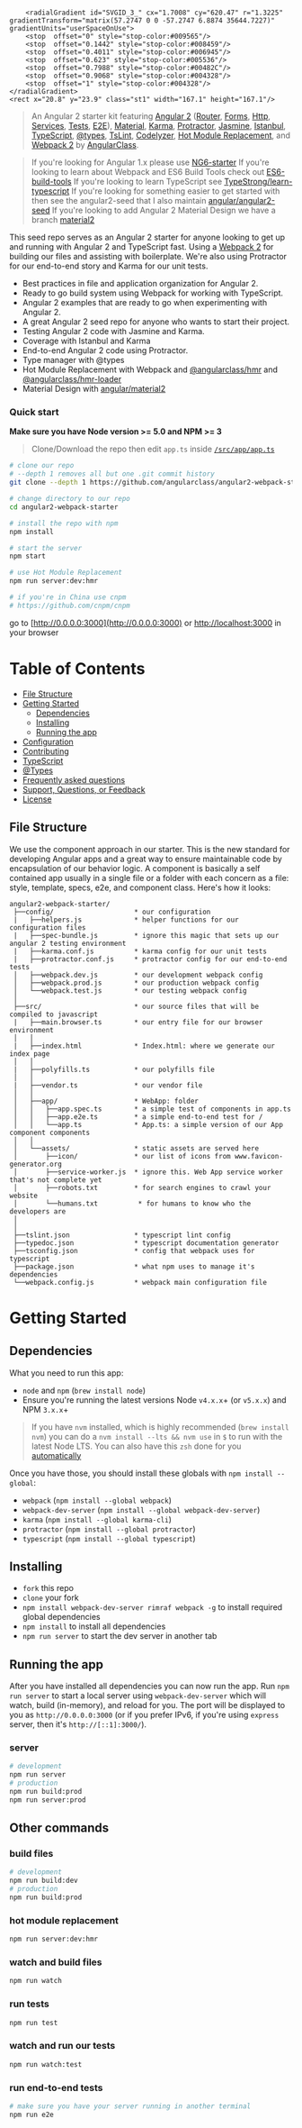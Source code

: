 <?xml version="1.0" encoding="utf-8"?>
<!-- Generator: Adobe Illustrator 19.2.1, SVG Export Plug-In . SVG Version: 6.00 Build 0)  -->
<svg version="1.1" id="Layer_1" xmlns="http://www.w3.org/2000/svg" xmlns:xlink="http://www.w3.org/1999/xlink" x="0px" y="0px"
	 viewBox="0 0 792 239" style="enable-background:new 0 0 792 239;" xml:space="preserve">
<style type="text/css">
	.st0{fill:#676767;}
	.st1{clip-path:url(#SVGID_2_);fill:url(#SVGID_3_);}
	.st2{fill:#004328;}
</style>
<g>
	<path class="st0" d="M581,200.9c0-1.2-0.9-1.8-2-1.8c-1.5,0-2.7,1.1-2.7,2.6c0,1.2,0.9,1.8,2,1.8C579.8,203.6,581,202.4,581,200.9
		 M568.1,193.4c0,3.6-2.3,7.2-6.2,7.2c-2.8,0-4.3-2-4.3-4.7c0-3.6,2.4-7.2,6.2-7.2C566.6,188.7,568.1,190.7,568.1,193.4
		 M567.1,200.5c-0.1,0.6-0.1,1.2-0.1,1.5c0,0.7,0.1,1.1,0.1,1.1h3.2c0,0-0.1-0.4-0.1-1.2c0-0.4,0-0.9,0.1-1.3l3.1-19.4
		c0.1-0.6,0.1-1.2,0.1-1.6c0-0.7-0.1-1.1-0.1-1.1H570c0,0,0.1,0.4,0.1,1.2c0,0.4,0,0.8-0.1,1.4l-1.2,7.7c-1-2-3-3-5.2-3
		c-5.9,0-9.4,5.2-9.4,10.6c0,4.1,2.5,7.1,6.7,7.1C563.2,203.6,565.5,202.5,567.1,200.5L567.1,200.5z M548.1,190.5c0,2.1-3.5,3-6.7,3
		c-1,0-2-0.1-2.8-0.2c0.9-2.8,3.4-4.9,6.5-4.9C547,188.4,548.1,189.4,548.1,190.5 M551.3,190.5c0-2.7-2.3-4.6-5.8-4.6
		c-6.1,0-10.8,4.9-10.8,10.6c0,4.3,2.7,7.1,7,7.1c2.8,0,5.6-0.9,7.7-2.7l-1.1-2c-1.8,1.1-3.6,2-5.8,2c-2.8,0-4.5-1.7-4.5-4.6
		c0-0.4,0-0.6,0-0.6c1.5,0.2,2.9,0.3,4,0.3C549.9,196,551.3,191.7,551.3,190.5 M529.7,200.7l1.9-11.7c0.1-0.6,0.1-1.2,0.1-1.6
		c0-0.7-0.1-1.1-0.1-1.1h-3.3c0,0,0.1,0.4,0.1,1.2c0,0.4,0,0.8-0.1,1.4l-1.9,11.7c-0.1,0.6-0.1,1.2-0.1,1.6c0,0.7,0.1,1.1,0.1,1.1
		h3.4c0,0-0.1-0.4-0.1-1.2C529.6,201.6,529.6,201.2,529.7,200.7 M533.3,180.4c0-1.1-0.8-1.8-1.9-1.8c-1.4,0-2.5,1.1-2.5,2.5
		c0,1.1,0.8,1.8,1.9,1.8C532.2,182.9,533.3,181.7,533.3,180.4 M515.6,207.2c-0.2,1.6-0.8,2.6-0.8,2.6h3.3c0,0,0.6-1,0.9-2.8l2.9-18
		h3.9l0.4-2.8h-3.9c0.4-2.1,0.4-5.4,3.4-5.4c0.6,0,1.2,0.1,1.8,0.3l0.6-2.6c-0.7-0.3-2-0.4-2.8-0.4c-4.8,0-5.7,4.3-6.3,8.1h-2.3
		l-0.5,2.8h2.3L515.6,207.2z M510.6,200.7l1.9-11.7c0.1-0.6,0.1-1.2,0.1-1.6c0-0.7-0.1-1.1-0.1-1.1h-3.3c0,0,0.1,0.4,0.1,1.2
		c0,0.4,0,0.8-0.1,1.4l-1.9,11.7c-0.1,0.6-0.1,1.2-0.1,1.6c0,0.7,0.1,1.1,0.1,1.1h3.4c0,0-0.1-0.4-0.1-1.2
		C510.6,201.6,510.6,201.2,510.6,200.7 M514.3,180.4c0-1.1-0.8-1.8-1.9-1.8c-1.4,0-2.5,1.1-2.5,2.5c0,1.1,0.8,1.8,1.9,1.8
		C513.2,182.9,514.3,181.7,514.3,180.4 M501.7,200.7l3.1-19.4c0.1-0.6,0.1-1.2,0.1-1.6c0-0.7-0.1-1.1-0.1-1.1h-3.4
		c0,0,0.1,0.4,0.1,1.2c0,0.4,0,0.8-0.1,1.4l-3.1,19.4c-0.1,0.6-0.1,1.2-0.1,1.6c0,0.7,0.1,1.1,0.1,1.1h3.4c0,0-0.1-0.4-0.1-1.2
		C501.7,201.6,501.7,201.2,501.7,200.7 M491.6,193.4c0,3.6-2.4,7.2-6.2,7.2c-2.8,0-4.3-2-4.3-4.6c0-3.6,2.3-7.2,6.2-7.2
		C490.1,188.7,491.6,190.7,491.6,193.4 M479.3,207.3l1.1-6.7c1,2.1,2.9,3,5.1,3c5.9,0,9.5-5.3,9.5-10.7c0-4.1-2.5-7-6.7-7
		c-2.5,0-4.6,1.1-6.2,3h0c0.1-0.6,0.1-1.1,0.1-1.6c0-0.7-0.1-1.1-0.1-1.1h-3.2c0,0,0.1,0.4,0.1,1.2c0,0.4,0,0.8-0.1,1.4l-2.9,18.4
		c-0.1,0.6-0.1,1.2-0.1,1.6c0,0.7,0.1,1.1,0.1,1.1h3.3c0,0-0.1-0.4-0.1-1.2C479.2,208.3,479.2,207.8,479.3,207.3 M471.6,200.7
		l1.2-7.8c0.1-0.7,0.2-1.4,0.2-2.1c0-3.1-1.4-4.9-4.6-4.9c-2.4,0-4.4,1.4-5.7,3.3c-0.4-2.3-2.1-3.3-4.3-3.3c-2,0-4.1,1.3-5.2,3h-0.1
		c0.1-0.6,0.1-1.1,0.1-1.6c0-0.7-0.1-1.1-0.1-1.1h-3.3c0,0,0.1,0.4,0.1,1.2c0,0.4,0,0.8-0.1,1.4l-2.3,14.5h3.3l1.4-8.8
		c0.4-2.5,1.9-5.6,4.8-5.6c1.8,0,2.4,1.2,2.4,2.8c0,0.6-0.1,1.1-0.1,1.7l-1.6,9.9h3.4l1.4-8.8c0.4-2.5,1.9-5.6,4.7-5.6
		c1.8,0,2.4,1.2,2.4,2.9c0,0.5-0.1,1.1-0.2,1.6l-1.1,7.1c-0.1,0.6-0.1,1.2-0.1,1.6c0,0.7,0.1,1.1,0.1,1.1h3.4c0,0-0.1-0.4-0.1-1.2
		C471.5,201.6,471.5,201.2,471.6,200.7 M442.5,200.7l1.9-11.7c0.1-0.6,0.1-1.2,0.1-1.6c0-0.7-0.1-1.1-0.1-1.1h-3.3
		c0,0,0.1,0.4,0.1,1.2c0,0.4,0,0.8-0.1,1.4l-1.9,11.7c-0.1,0.6-0.1,1.2-0.1,1.6c0,0.7,0.1,1.1,0.1,1.1h3.4c0,0-0.1-0.4-0.1-1.2
		C442.5,201.6,442.5,201.2,442.5,200.7 M446.2,180.4c0-1.1-0.8-1.8-1.9-1.8c-1.4,0-2.5,1.1-2.5,2.5c0,1.1,0.8,1.8,1.9,1.8
		C445.1,182.9,446.2,181.7,446.2,180.4 M437.3,181.4c-1.5-1.9-3.8-3.2-6.2-3.2c-4.7,0-8.8,3-8.8,7.9c0,6.5,9.8,5.2,9.8,9.9
		c0,2.9-2.6,4.6-5.2,4.6c-2.3,0-4.5-1.5-5.6-3.5l-2.2,2.2c1.7,2.6,3.9,4.2,7.1,4.2c4.9,0,9.4-3.4,9.4-8.4c0-6.7-9.8-5.5-9.8-10.1
		c0-2.6,2.2-4.1,4.6-4.1c2.1,0,3.6,1,4.9,2.5L437.3,181.4z M406.3,200.9c0-1.2-0.9-1.8-2-1.8c-1.5,0-2.7,1.1-2.7,2.6
		c0,1.2,0.9,1.8,2,1.8C405.1,203.6,406.3,202.4,406.3,200.9 M395.2,190.5c0,2.1-3.5,3-6.7,3c-1,0-2-0.1-2.8-0.2
		c0.9-2.8,3.4-4.9,6.5-4.9C394,188.4,395.2,189.4,395.2,190.5 M398.3,190.5c0-2.7-2.3-4.6-5.8-4.6c-6.1,0-10.8,4.9-10.8,10.6
		c0,4.3,2.7,7.1,7,7.1c2.7,0,5.6-0.9,7.7-2.7l-1.1-2c-1.8,1.1-3.6,2-5.8,2c-2.8,0-4.5-1.7-4.5-4.6c0-0.4,0-0.6,0-0.6
		c1.5,0.2,2.9,0.3,4,0.3C397,196,398.3,191.7,398.3,190.5 M374.5,193.2c0,3.6-2.4,6.9-6.2,6.9c-2.7,0-4.3-1.8-4.3-4.5
		c0-3.6,2.4-6.9,6.1-6.9C372.9,188.7,374.5,190.6,374.5,193.2 M378.5,188.8c0.2-1.6,0.8-2.6,0.8-2.6h-3.2c0,0-0.6,1-0.9,2.7h0
		c-1-2.1-3-3-5.2-3c-5.7,0-9.4,5-9.4,10.2c0,4,2.6,6.8,6.7,6.8c2.5,0,4.7-1.1,6.2-3h0c-0.6,4.1-2,7.4-6.9,7.4
		c-1.8,0-4.2-0.8-5.5-2.1l-1.9,2.4c1.9,1.7,4.4,2.6,6.9,2.6c7,0,9.7-4.5,10.7-10.6L378.5,188.8z M353.1,193.4c0,3.6-2.3,7.2-6.2,7.2
		c-2.8,0-4.3-2-4.3-4.7c0-3.6,2.4-7.2,6.2-7.2C351.6,188.7,353.1,190.7,353.1,193.4 M352.1,200.5c-0.1,0.6-0.1,1.2-0.1,1.5
		c0,0.7,0.1,1.1,0.1,1.1h3.2c0,0-0.1-0.4-0.1-1.2c0-0.4,0-0.9,0.1-1.3l3.1-19.4c0.1-0.6,0.1-1.2,0.1-1.6c0-0.7-0.1-1.1-0.1-1.1H355
		c0,0,0.1,0.4,0.1,1.2c0,0.4,0,0.8-0.1,1.4l-1.2,7.7c-1-2-3-3-5.3-3c-5.9,0-9.4,5.2-9.4,10.6c0,4.1,2.5,7.1,6.7,7.1
		C348.2,203.6,350.5,202.5,352.1,200.5L352.1,200.5z M333.1,190.5c0,2.1-3.5,3-6.7,3c-1,0-2-0.1-2.8-0.2c0.9-2.8,3.4-4.9,6.5-4.9
		C332,188.4,333.1,189.4,333.1,190.5 M336.3,190.5c0-2.7-2.3-4.6-5.8-4.6c-6.1,0-10.8,4.9-10.8,10.6c0,4.3,2.7,7.1,7,7.1
		c2.7,0,5.6-0.9,7.7-2.7l-1.1-2c-1.8,1.1-3.6,2-5.8,2c-2.8,0-4.5-1.7-4.5-4.6c0-0.4,0-0.6,0-0.6c1.5,0.2,2.9,0.3,4,0.3
		C335,196,336.3,191.7,336.3,190.5 M314.6,200.7l3.1-19.4c0.1-0.6,0.1-1.2,0.1-1.6c0-0.7-0.1-1.1-0.1-1.1h-3.4c0,0,0.1,0.4,0.1,1.2
		c0,0.4,0,0.8-0.1,1.4l-3.1,19.4c-0.1,0.6-0.1,1.2-0.1,1.6c0,0.7,0.1,1.1,0.1,1.1h3.4c0,0-0.1-0.4-0.1-1.2
		C314.6,201.6,314.6,201.2,314.6,200.7 M306.5,186.2l-5.7,12.7l-2.2-12.7h-2.6l-6.3,12.7l-1.7-12.7h-3.4l2.7,17h3l6.3-12.6l2.3,12.6
		h3.1l8.1-17H306.5z M278,193.5c0,3.6-2.5,7.2-6.3,7.2c-2.8,0-4.4-2-4.4-4.7c0-3.5,2.5-7.1,6.3-7.1C276.4,188.7,278,190.7,278,193.5
		 M281.4,193.2c0-4.4-3.1-7.2-7.4-7.2c-5.9,0-10.2,4.8-10.2,10.5c0,4.4,3.1,7.2,7.4,7.2C277.1,203.6,281.4,198.8,281.4,193.2
		 M258.9,200.7l1.2-7.5c0.1-0.8,0.2-1.6,0.2-2.3c0-3.3-1.6-4.9-4.9-4.9c-2.2,0-4.2,1.2-5.5,3h0c0.1-0.6,0.1-1.1,0.1-1.6
		c0-0.7-0.1-1.1-0.1-1.1h-3.3c0,0,0.1,0.4,0.1,1.2c0,0.4,0,0.8-0.1,1.4l-2.3,14.5h3.3l1.4-8.5c0.5-2.8,1.8-5.9,5.1-5.9
		c2,0,2.8,1,2.8,2.9c0,0.7-0.1,1.3-0.2,2l-1.1,6.7c-0.1,0.6-0.1,1.2-0.1,1.6c0,0.7,0.1,1.1,0.1,1.1h3.4c0,0-0.1-0.4-0.1-1.2
		C258.8,201.6,258.8,201.2,258.9,200.7 M240.7,178.6L229.5,189l1.6-10.4h-3.4l-3.9,24.6h3.4l1.5-9.8l2.8-2.5l5.9,12.3h4.1l-7.3-14.9
		l10.6-9.7H240.7z"/>
</g>
<g>
	<defs>
		<path id="SVGID_1_" d="M50.3,137h111.5v15.4H50.3V137z M105,108.4c0.3-0.5,0.8-1,1.6-1.6L161.7,66v10.6c0,3-0.6,5.7-1.8,8
			c-1.2,2.3-2.9,4.2-5.2,5.7l-45.5,33.8c-0.9,0.7-1.6,1.3-2.2,2c-0.6,0.6-1.1,1.2-1.4,1.8c-0.4,0.5-0.6,1-0.8,1.4
			c-0.2,0.4-0.3,0.6-0.3,0.6c0-0.1-0.1-0.3-0.2-0.6c-0.2-0.4-0.4-0.8-0.8-1.4c-0.4-0.5-0.9-1.1-1.5-1.8c-0.6-0.6-1.4-1.3-2.3-2
			L57.3,92.9c-2.3-1.5-4.1-3.4-5.3-5.7c-1.2-2.3-1.7-5-1.7-8V68.6l52,38.3c0.7,0.6,1.3,1.1,1.6,1.6c0.3,0.5,0.5,0.7,0.6,0.9
			C104.5,109.2,104.7,108.9,105,108.4 M20.8,107.5c0,46.1,37.4,83.5,83.5,83.5c46.1,0,83.5-37.4,83.5-83.5s-37.4-83.5-83.5-83.5
			C58.2,23.9,20.8,61.3,20.8,107.5"/>
	</defs>
	<clipPath id="SVGID_2_">
		<use xlink:href="#SVGID_1_"  style="overflow:visible;"/>
	</clipPath>
	
		<radialGradient id="SVGID_3_" cx="1.7008" cy="620.47" r="1.3225" gradientTransform="matrix(57.2747 0 0 -57.2747 6.8874 35644.7227)" gradientUnits="userSpaceOnUse">
		<stop  offset="0" style="stop-color:#009565"/>
		<stop  offset="0.1442" style="stop-color:#008459"/>
		<stop  offset="0.4011" style="stop-color:#006945"/>
		<stop  offset="0.623" style="stop-color:#005536"/>
		<stop  offset="0.7988" style="stop-color:#00482C"/>
		<stop  offset="0.9068" style="stop-color:#004328"/>
		<stop  offset="1" style="stop-color:#004328"/>
	</radialGradient>
	<rect x="20.8" y="23.9" class="st1" width="167.1" height="167.1"/>
</g>
<g>
	<path class="st2" d="M574.6,79.1c-2.2,0-4.2,0.6-6,1.8c-1.9,1.2-3.2,2.8-4.1,4.8l-19.9,45.8c-0.9,1.9-1.3,4.1-1.4,6.5
		c-0.1-1.2-0.2-2.4-0.4-3.5c-0.2-1.1-0.5-2.1-0.9-3.1L522,81.8c-0.5-1.4-1.4-2.6-2.4-3.6c-1,1-1.9,2.1-2.5,3.5l-19.9,49.7
		c-0.9,1.9-1.3,4.1-1.4,6.5c-0.1-1.2-0.2-2.4-0.4-3.5c-0.2-1.1-0.5-2.1-0.9-3.1l-19.9-45.7c-0.8-2-2.1-3.6-4-4.8
		c-1.9-1.2-3.9-1.8-6.1-1.8h-8.1l32.6,74.7h13.7l16.8-42.5l16.8,42.5h13.7l32.6-74.8H574.6z"/>
	<path class="st2" d="M251,111.1l18.7-25.3c1.4-2.1,3.1-3.7,5.2-4.8c2.1-1.1,4.5-1.6,7.3-1.6h9.7l-25.2,34.2c-0.5,0.7-1,1.1-1.4,1.5
		c-0.4,0.3-0.7,0.5-0.8,0.5c0.1,0.1,0.4,0.3,0.8,0.6c0.4,0.3,0.9,0.8,1.4,1.4l27.1,36.6h-9.7c-2.8,0-5.2-0.5-7.3-1.6
		c-2.1-1.1-3.9-2.7-5.2-4.8L251,119.9c-0.6-0.8-1.2-1.5-1.8-2c-0.6-0.5-1.1-1-1.6-1.3c-0.5-0.3-0.9-0.6-1.2-0.7
		c-0.3-0.2-0.5-0.3-0.6-0.3c0,0,0.2-0.1,0.6-0.2c0.3-0.1,0.7-0.4,1.2-0.7c0.5-0.3,1-0.8,1.6-1.4C249.8,112.6,250.4,111.9,251,111.1
		 M241.4,154h-14.1v-102h14.1V154z"/>
	<path class="st2" d="M316.2,79.3c0.4,0.6,0.8,1.2,1,1.7c0.3,0.5,0.5,1.2,0.7,1.9c0.2,0.7,0.4,1.5,0.4,2.4v3.1
		c0.9-1.7,2-3.1,3.6-4.4c1.5-1.3,3.2-2.3,5.1-3.2c1.9-0.9,4-1.5,6.2-1.9c2.2-0.4,4.4-0.6,6.7-0.6c4.2,0,8,0.7,11.5,2.2
		c3.5,1.5,6.4,3.7,8.9,6.5c2.4,2.8,4.3,6.3,5.7,10.5c1.4,4.1,2,8.8,2,14.1V154h-14.1v-42.5c0-6.2-1.1-11.1-3.4-14.6
		c-2.3-3.5-5.8-5.3-10.5-5.3c-2.8,0-5.5,0.3-8.1,1c-2.5,0.6-4.8,1.5-6.8,2.6c-2,1.1-3.5,2.4-4.7,3.9c-1.2,1.5-1.9,3.1-2,4.8V154
		h-14.1V79.3H316.2z"/>
	<path class="st2" d="M392.1,116.7c0,3.4,0.7,6.6,2,9.6c1.3,3,3.1,5.6,5.3,7.8c2.2,2.2,4.8,4,7.8,5.3c3,1.3,6.2,2,9.6,2
		c3.4,0,6.6-0.7,9.6-2c3-1.3,5.6-3.1,7.8-5.3c2.2-2.2,4-4.8,5.3-7.8c1.3-3,2-6.2,2-9.6c0-3.4-0.7-6.6-2-9.6c-1.3-3-3.1-5.6-5.3-7.8
		c-2.2-2.2-4.8-4-7.8-5.3c-3-1.3-6.2-2-9.6-2c-3.4,0-6.6,0.7-9.6,2c-3,1.3-5.6,3.1-7.8,5.3c-2.2,2.2-4,4.8-5.3,7.8
		C392.8,110.1,392.1,113.3,392.1,116.7 M378.4,116.7c0-5.3,1-10.2,3-14.9c2-4.7,4.8-8.8,8.3-12.2c3.5-3.5,7.6-6.2,12.2-8.3
		c4.7-2,9.6-3,14.9-3c5.3,0,10.2,1,14.9,3c4.7,2,8.8,4.8,12.2,8.3c3.5,3.5,6.2,7.6,8.3,12.2c2,4.7,3,9.6,3,14.9c0,5.3-1,10.2-3,14.9
		c-2,4.7-4.8,8.8-8.3,12.2c-3.5,3.5-7.6,6.2-12.2,8.3c-4.7,2-9.6,3-14.9,3c-5.3,0-10.2-1-14.9-3c-4.7-2-8.8-4.8-12.2-8.3
		c-3.5-3.5-6.2-7.6-8.3-12.2C379.4,126.9,378.4,122,378.4,116.7"/>
	<path class="st2" d="M615.9,135.2c0,0.8,0.1,1.5,0.4,2.3c0.2,0.8,0.6,1.5,1,2.1c0.4,0.6,1,1.2,1.6,1.6c0.6,0.4,1.4,0.6,2.2,0.6
		l1.7-0.2c2-0.6,3.8-0.9,5.3-0.9c1.9,0,3.7,0.5,5.1,1.5c1.5,1,2.7,2.2,3.7,3.7l1.7,2.5c-0.9,0.9-2,1.7-3.5,2.5
		c-1.4,0.8-3,1.6-4.6,2.2c-1.6,0.6-3.3,1.1-5,1.5c-1.7,0.4-3.2,0.6-4.5,0.6c-3,0-5.7-0.5-8-1.5c-2.4-1-4.4-2.4-6-4.1
		c-1.7-1.8-2.9-3.9-3.8-6.3c-0.9-2.4-1.4-5.1-1.4-8V92.8h-12.5v-7.7c0-3.9,3.6-5.9,10.9-5.9h1.6V63.8c0-1.5,0.2-2.9,0.5-4.3
		c0.4-1.3,0.7-2.5,1.2-3.4c0.5-1.1,1.1-2.2,1.7-3.1h10.7v26.2h20.7v13.5h-20.7V135.2z"/>
	<path class="st2" d="M663.7,79.3c0.4,0.6,0.8,1.2,1,1.7c0.3,0.5,0.5,1.2,0.7,1.9c0.2,0.7,0.4,1.5,0.4,2.4v5.2
		c0.9-1.7,2-3.3,3.6-4.8c1.5-1.5,3.2-2.8,5.1-3.9c1.9-1.1,3.9-2,6.2-2.6c2.2-0.6,4.4-1,6.7-1c3.8,0,7.5,0.7,10.9,2.1l-1.1,6
		c-0.4,2-1.2,3.5-2.6,4.7c-1.3,1.1-3,1.7-4.9,1.7c-0.2,0-0.4,0-0.4,0c0,0-0.1,0-0.2,0c-0.1,0-0.3,0-0.5,0c-0.2,0-0.7,0-1.3,0
		c-2.8,0-5.5,0.4-8.1,1.2c-2.5,0.8-4.8,1.9-6.7,3.2c-1.9,1.3-3.5,2.8-4.7,4.5c-1.2,1.7-1.8,3.4-2,5.1V154h-14.1V79.3H663.7z"/>
	<path class="st2" d="M714.3,116.7c0,3.4,0.7,6.6,2,9.6c1.3,3,3.1,5.6,5.3,7.8c2.2,2.2,4.8,4,7.8,5.3c3,1.3,6.2,2,9.6,2
		c3.4,0,6.6-0.7,9.6-2c3-1.3,5.6-3.1,7.8-5.3c2.2-2.2,4-4.8,5.3-7.8c1.3-3,2-6.2,2-9.6c0-3.4-0.7-6.6-2-9.6c-1.3-3-3.1-5.6-5.3-7.8
		c-2.2-2.2-4.8-4-7.8-5.3c-3-1.3-6.2-2-9.6-2c-3.4,0-6.6,0.7-9.6,2c-3,1.3-5.6,3.1-7.8,5.3c-2.2,2.2-4,4.8-5.3,7.8
		C715,110.1,714.3,113.3,714.3,116.7 M700.6,116.7c0-5.3,1-10.2,3-14.9c2-4.7,4.8-8.8,8.3-12.2c3.5-3.5,7.6-6.2,12.2-8.3
		c4.7-2,9.6-3,14.9-3c5.3,0,10.2,1,14.9,3c4.7,2,8.8,4.8,12.2,8.3c3.5,3.5,6.2,7.6,8.3,12.2c2,4.7,3,9.6,3,14.9c0,5.3-1,10.2-3,14.9
		c-2,4.7-4.8,8.8-8.3,12.2c-3.5,3.5-7.6,6.2-12.2,8.3c-4.7,2-9.6,3-14.9,3c-5.3,0-10.2-1-14.9-3c-4.7-2-8.8-4.8-12.2-8.3
		c-3.5-3.5-6.2-7.6-8.3-12.2C701.6,126.9,700.6,122,700.6,116.7"/>
</g>
</svg>







> An Angular 2 starter kit featuring [Angular 2](https://angular.io) ([Router](https://angular.io/docs/js/latest/api/router/), [Forms](https://angular.io/docs/js/latest/api/forms/),
[Http](https://angular.io/docs/js/latest/api/http/),
[Services](https://gist.github.com/gdi2290/634101fec1671ee12b3e#_follow_@AngularClass_on_twitter),
[Tests](https://angular.io/docs/js/latest/api/test/), [E2E](https://angular.github.io/protractor/#/faq#what-s-the-difference-between-karma-and-protractor-when-do-i-use-which-)), [Material](https://github.com/angular/material2), [Karma](https://karma-runner.github.io/), [Protractor](https://angular.github.io/protractor/), [Jasmine](https://github.com/jasmine/jasmine), [Istanbul](https://github.com/gotwarlost/istanbul), [TypeScript](http://www.typescriptlang.org/), [@types](https://www.google.com/url?sa=t&rct=j&q=&esrc=s&source=web&cd=3&cad=rja&uact=8&ved=0ahUKEwjgjdrR7u_NAhUQ7GMKHXgpC4EQFggnMAI&url=https%3A%2F%2Fwww.npmjs.com%2F~types&usg=AFQjCNG2PFhwEo88JKo12mrw_4d0w1oNiA&sig2=N69zbO0yN8ET7v4KVCUOKA), [TsLint](http://palantir.github.io/tslint/), [Codelyzer](https://github.com/mgechev/codelyzer), [Hot Module Replacement](https://webpack.github.io/docs/hot-module-replacement-with-webpack.html), and [Webpack 2](http://webpack.github.io/) by [AngularClass](https://angularclass.com).

> If you're looking for Angular 1.x please use [NG6-starter](https://github.com/angularclass/NG6-starter)
> If you're looking to learn about Webpack and ES6 Build Tools check out [ES6-build-tools](https://github.com/AngularClass/ES6-build-tools)
> If you're looking to learn TypeScript see [TypeStrong/learn-typescript](https://github.com/TypeStrong/learn-typescript)
> If you're looking for something easier to get started with then see the angular2-seed that I also maintain [angular/angular2-seed](https://github.com/AngularClass/angular2-seed)
> If you're looking to add Angular 2 Material Design we have a branch [material2](https://github.com/AngularClass/angular2-webpack-starter/tree/material2)

This seed repo serves as an Angular 2 starter for anyone looking to get up and running with Angular 2 and TypeScript fast. Using a [Webpack 2](http://webpack.github.io/) for building our files and assisting with boilerplate. We're also using Protractor for our end-to-end story and Karma for our unit tests.
* Best practices in file and application organization for Angular 2.
* Ready to go build system using Webpack for working with TypeScript.
* Angular 2 examples that are ready to go when experimenting with Angular 2.
* A great Angular 2 seed repo for anyone who wants to start their project.
* Testing Angular 2 code with Jasmine and Karma.
* Coverage with Istanbul and Karma
* End-to-end Angular 2 code using Protractor.
* Type manager with @types
* Hot Module Replacement with Webpack and [@angularclass/hmr](https://github.com/angularclass/angular2-hmr) and [@angularclass/hmr-loader](https://github.com/angularclass/angular2-hmr-loader)
* Material Design with [angular/material2](https://github.com/angular/material2)

### Quick start
**Make sure you have Node version >= 5.0 and NPM >= 3**
> Clone/Download the repo then edit `app.ts` inside [`/src/app/app.ts`](/src/app/app.ts)

```bash
# clone our repo
# --depth 1 removes all but one .git commit history
git clone --depth 1 https://github.com/angularclass/angular2-webpack-starter.git

# change directory to our repo
cd angular2-webpack-starter

# install the repo with npm
npm install

# start the server
npm start

# use Hot Module Replacement
npm run server:dev:hmr

# if you're in China use cnpm
# https://github.com/cnpm/cnpm
```
go to [http://0.0.0.0:3000](http://0.0.0.0:3000) or [http://localhost:3000](http://localhost:3000) in your browser

# Table of Contents
* [File Structure](#file-structure)
* [Getting Started](#getting-started)
    * [Dependencies](#dependencies)
    * [Installing](#installing)
    * [Running the app](#running-the-app)
* [Configuration](#configuration)
* [Contributing](#contributing)
* [TypeScript](#typescript)
* [@Types](#types)
* [Frequently asked questions](#frequently-asked-questions)
* [Support, Questions, or Feedback](#support-questions-or-feedback)
* [License](#license)


## File Structure
We use the component approach in our starter. This is the new standard for developing Angular apps and a great way to ensure maintainable code by encapsulation of our behavior logic. A component is basically a self contained app usually in a single file or a folder with each concern as a file: style, template, specs, e2e, and component class. Here's how it looks:
```
angular2-webpack-starter/
 ├──config/                    * our configuration
 |   ├──helpers.js             * helper functions for our configuration files
 |   ├──spec-bundle.js         * ignore this magic that sets up our angular 2 testing environment
 |   ├──karma.conf.js          * karma config for our unit tests
 |   ├──protractor.conf.js     * protractor config for our end-to-end tests
 │   ├──webpack.dev.js         * our development webpack config
 │   ├──webpack.prod.js        * our production webpack config
 │   └──webpack.test.js        * our testing webpack config
 │
 ├──src/                       * our source files that will be compiled to javascript
 |   ├──main.browser.ts        * our entry file for our browser environment
 │   │
 |   ├──index.html             * Index.html: where we generate our index page
 │   │
 |   ├──polyfills.ts           * our polyfills file
 │   │
 |   ├──vendor.ts              * our vendor file
 │   │
 │   ├──app/                   * WebApp: folder
 │   │   ├──app.spec.ts        * a simple test of components in app.ts
 │   │   ├──app.e2e.ts         * a simple end-to-end test for /
 │   │   └──app.ts             * App.ts: a simple version of our App component components
 │   │
 │   └──assets/                * static assets are served here
 │       ├──icon/              * our list of icons from www.favicon-generator.org
 │       ├──service-worker.js  * ignore this. Web App service worker that's not complete yet
 │       ├──robots.txt         * for search engines to crawl your website
 │       └──humans.txt          * for humans to know who the developers are
 │
 │
 ├──tslint.json                * typescript lint config
 ├──typedoc.json               * typescript documentation generator
 ├──tsconfig.json              * config that webpack uses for typescript
 ├──package.json               * what npm uses to manage it's dependencies
 └──webpack.config.js          * webpack main configuration file

```

# Getting Started
## Dependencies
What you need to run this app:
* `node` and `npm` (`brew install node`)
* Ensure you're running the latest versions Node `v4.x.x`+ (or `v5.x.x`) and NPM `3.x.x`+

> If you have `nvm` installed, which is highly recommended (`brew install nvm`) you can do a `nvm install --lts && nvm use` in `$` to run with the latest Node LTS. You can also have this `zsh` done for you [automatically](https://github.com/creationix/nvm#calling-nvm-use-automatically-in-a-directory-with-a-nvmrc-file) 

Once you have those, you should install these globals with `npm install --global`:
* `webpack` (`npm install --global webpack`)
* `webpack-dev-server` (`npm install --global webpack-dev-server`)
* `karma` (`npm install --global karma-cli`)
* `protractor` (`npm install --global protractor`)
* `typescript` (`npm install --global typescript`)

## Installing
* `fork` this repo
* `clone` your fork
* `npm install webpack-dev-server rimraf webpack -g` to install required global dependencies
* `npm install` to install all dependencies
* `npm run server` to start the dev server in another tab

## Running the app
After you have installed all dependencies you can now run the app. Run `npm run server` to start a local server using `webpack-dev-server` which will watch, build (in-memory), and reload for you. The port will be displayed to you as `http://0.0.0.0:3000` (or if you prefer IPv6, if you're using `express` server, then it's `http://[::1]:3000/`).

### server
```bash
# development
npm run server
# production
npm run build:prod
npm run server:prod
```

## Other commands

### build files
```bash
# development
npm run build:dev
# production
npm run build:prod
```

### hot module replacement
```bash
npm run server:dev:hmr
```

### watch and build files
```bash
npm run watch
```

### run tests
```bash
npm run test
```

### watch and run our tests
```bash
npm run watch:test
```

### run end-to-end tests
```bash
# make sure you have your server running in another terminal
npm run e2e
```

### run webdriver (for end-to-end)
```bash
npm run webdriver:update
npm run webdriver:start
```

### run Protractor's elementExplorer (for end-to-end)
```bash
npm run webdriver:start
# in another terminal
npm run e2e:live
```

### build Docker
```bash
npm run build:docker
```

# Configuration
Configuration files live in `config/` we are currently using webpack, karma, and protractor for different stages of your application

# Contributing
You can include more examples as components but they must introduce a new concept such as `Home` component (separate folders), and Todo (services). I'll accept pretty much everything so feel free to open a Pull-Request

# TypeScript
> To take full advantage of TypeScript with autocomplete you would have to install it globally and use an editor with the correct TypeScript plugins.

## Use latest TypeScript compiler
TypeScript 1.7.x includes everything you need. Make sure to upgrade, even if you installed TypeScript previously.

```
npm install --global typescript
```

## Use a TypeScript-aware editor
We have good experience using these editors:

* [Visual Studio Code](https://code.visualstudio.com/)
* [Webstorm 10](https://www.jetbrains.com/webstorm/download/)
* [Atom](https://atom.io/) with [TypeScript plugin](https://atom.io/packages/atom-typescript)
* [Sublime Text](http://www.sublimetext.com/3) with [Typescript-Sublime-Plugin](https://github.com/Microsoft/Typescript-Sublime-plugin#installation)

### Visual Studio Code + Debugger for Chrome
> Install [Debugger for Chrome](https://marketplace.visualstudio.com/items?itemName=msjsdiag.debugger-for-chrome) and see docs for instructions to launch Chrome 

The included `.vscode` automatically connects to the webpack development server on port `3000`.

# Types
> When you include a module that doesn't include Type Definitions inside of the module you can include external Type Definitions with @types

i.e, to have youtube api support, run this command in terminal: 
```shell
npm i @types/youtube @types/gapi @types/gapi.youtube
``` 
In some cases where your code editor doesn't support Typescript 2 yet or these types weren't listed in ```tsconfig.json```, add these to **"src/custom-typings.d.ts"** to make peace with the compile check: 
```es6
import '@types/gapi.youtube';
import '@types/gapi';
import '@types/youtube';
```

## Custom Type Definitions
When including 3rd party modules you also need to include the type definition for the module
if they don't provide one within the module. You can try to install it with @types

```
npm install @types/node
npm install @types/lodash
```

If you can't find the type definition in the registry we can make an ambient definition in
this file for now. For example

```typescript
declare module "my-module" {
  export function doesSomething(value: string): string;
}
```


If you're prototyping and you will fix the types later you can also declare it as type any

```typescript
declare var assert: any;
declare var _: any;
declare var $: any;
```

If you're importing a module that uses Node.js modules which are CommonJS you need to import as

```typescript
import * as _ from 'lodash';
```


# Frequently asked questions
* What's the current browser support for Angular 2 Beta?
  * Please view the updated list of [browser support for Angular 2](https://github.com/angularclass/awesome-angular2#current-browser-support-for-angular-2)
* Why is my service, aka provider, is not injecting parameter correctly?
  * Please use `@Injectable()` for your service for typescript to correctly attach the metadata (this is a TypeScript problem)
* How do I run protractor with node 0.12.x?
  * please check out this repo to use the old version of protractor [#146](https://github.com/AngularClass/angular2-webpack-starter/pull/146/files)
* Where do I write my tests?
  * You can write your tests next to your component files. See [`/src/app/home/home.spec.ts`](/src/app/home/home.spec.ts)
* How do I start the app when I get `EACCES` and `EADDRINUSE` errors?
  * The `EADDRINUSE` error means the port `3000` is currently being used and `EACCES` is lack of permission for webpack to build files to `./dist/`
* How to use `sass` for css?
 * `loaders: ['raw-loader','sass-loader']` and `@Component({ styles: [ require('./filename.scss') ] })` see issue [#136](https://github.com/AngularClass/angular2-webpack-starter/issues/136)
* How do I test a Service?
 * See issue [#130](https://github.com/AngularClass/angular2-webpack-starter/issues/130#issuecomment-158872648)
* How do I add `vscode-chrome-debug` support?
 * The VS Code chrome debug extension support can be done via `launch.json` see issue [#144](https://github.com/AngularClass/angular2-webpack-starter/issues/144#issuecomment-164063790)
* How do I make the repo work in a virtual machine?
 * You need to use `0.0.0.0` so revert these changes [#205](https://github.com/AngularClass/angular2-webpack-starter/pull/205/files)
* What are the naming conventions for Angular 2?
 * please see issue [#185](https://github.com/AngularClass/angular2-webpack-starter/issues/185) and PR [196](https://github.com/AngularClass/angular2-webpack-starter/pull/196)
* How do I include bootstrap or jQuery?
 * please see issue [#215](https://github.com/AngularClass/angular2-webpack-starter/issues/215) and [#214](https://github.com/AngularClass/angular2-webpack-starter/issues/214#event-511768416)
* How do I async load a component?
 * see wiki [How-do-I-async-load-a-component-with-AsyncRoute](https://github.com/AngularClass/angular2-webpack-starter/wiki/How-do-I-async-load-a-component-with-AsyncRoute)
* Error: Cannot find module 'tapable'
 * Remove `node_modules/` and run `npm cache clean` then `npm install`
* What about Webpack 2?
 * If you're looking for Webpack 2 version then see the [experimental version](https://github.com/gdi2290/angular2-webpack2-starter) that will be merged soon.
* How do I turn on Hot Module Replacement
 * Run `npm run server:dev:hmr`
* `RangeError: Maximum call stack size exceeded`
 * This is a problem with minifying Angular 2 and it's recent JIT templates. If you set `mangle` to `false` then you should be good.
* Why is the size of my app larger in development?
 * We are using inline source-maps and hot module replacement which will increase the bundle size.
* If you're in China
 * check out https://github.com/cnpm/cnpm
* If you're looking to add Angular 2 Material Design
 * check out the [material2](https://github.com/AngularClass/angular2-webpack-starter/tree/material2) branch
* node-pre-gyp ERR in npm install (Windows)
 * install Python x86 version between 2.5 and 3.0 on windows see issue [#626](https://github.com/AngularClass/angular2-webpack-starter/issues/626)
* `Error:Error: Parse tsconfig error [{"messageText":"Unknown compiler option 'lib'.","category":1,"code":5023},{"messageText":"Unknown compiler option 'strictNullChecks'.","category":1,"code":5023},{"messageText":"Unknown compiler option 'baseUrl'.","category":1,"code":5023},{"messageText":"Unknown compiler option 'paths'.","category":1,"code":5023},{"messageText":"Unknown compiler option 'types'.","category":1,"code":5023}]`
 * remove `node_modules/typescript` and run `npm install typescript@beta`. This repo now uses ts 2.0 
* "There are multiple modules with names that only differ in casing"
 * change `c:\[path to angular2-webpack-starter]` to `C:\[path to angular2-webpack-starter]` see [926#issuecomment-245223547](https://github.com/AngularClass/angular2-webpack-starter/issues/926#issuecomment-245223547)

# Support, Questions, or Feedback
> Contact us anytime for anything about this repo or Angular 2

* [Chat: AngularClass.slack](http://angularclass.com/member-join/)
* [Twitter: @AngularClass](https://twitter.com/AngularClass)
* [Gitter: AngularClass/angular2-webpack-starter](https://gitter.im/angularclass/angular2-webpack-starter)

# Quick Start Guides

## Nitrous

You can quickly create a free development environment to get started using this
starter kit in the cloud on [Nitrous](https://www.nitrous.io/):

<a href="https://www.nitrous.io/quickstart?repo=https://github.com/nitrous-io/angular2-webpack-starter">
  <img src="https://nitrous-image-icons.s3.amazonaws.com/quickstart.png" alt="Nitrous Quickstart" width=142 height=34>
</a>

Simply run `HOST=0.0.0.0 npm start` from the terminal inside of
`~/code/angular2-webpack-starter` and access your site via the "Preview > 3000"
link in the IDE.

<p align="center">
  <a href="http://courses.angularclass.com/courses/angular-2-fundamentals" target="_blank">
    <img width="438" alt="Angular 2 Fundamentals" src="https://cloud.githubusercontent.com/assets/1016365/17200649/085798c6-543c-11e6-8ad0-2484f0641624.png">
  </a>
</p>

___

enjoy — **AngularClass**

<br><br>

[![AngularClass](https://cloud.githubusercontent.com/assets/1016365/9863770/cb0620fc-5af7-11e5-89df-d4b0b2cdfc43.png  "Angular Class")](https://angularclass.com)
##[AngularClass](https://angularclass.com)
> Learn AngularJS, Angular 2, and Modern Web Development from the best.
> Looking for corporate Angular training, want to host us, or Angular consulting? patrick@angularclass.com

___

# License
 [MIT](/LICENSE)
